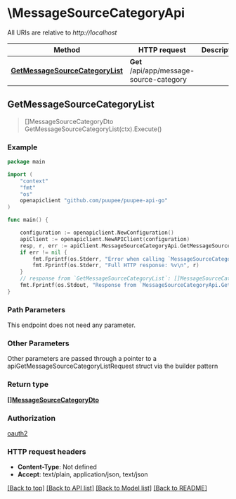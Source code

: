 # \MessageSourceCategoryApi

All URIs are relative to *http://localhost*

Method | HTTP request | Description
------------- | ------------- | -------------
[**GetMessageSourceCategoryList**](MessageSourceCategoryApi.md#GetMessageSourceCategoryList) | **Get** /api/app/message-source-category | 



## GetMessageSourceCategoryList

> []MessageSourceCategoryDto GetMessageSourceCategoryList(ctx).Execute()



### Example

```go
package main

import (
    "context"
    "fmt"
    "os"
    openapiclient "github.com/puupee/puupee-api-go"
)

func main() {

    configuration := openapiclient.NewConfiguration()
    apiClient := openapiclient.NewAPIClient(configuration)
    resp, r, err := apiClient.MessageSourceCategoryApi.GetMessageSourceCategoryList(context.Background()).Execute()
    if err != nil {
        fmt.Fprintf(os.Stderr, "Error when calling `MessageSourceCategoryApi.GetMessageSourceCategoryList``: %v\n", err)
        fmt.Fprintf(os.Stderr, "Full HTTP response: %v\n", r)
    }
    // response from `GetMessageSourceCategoryList`: []MessageSourceCategoryDto
    fmt.Fprintf(os.Stdout, "Response from `MessageSourceCategoryApi.GetMessageSourceCategoryList`: %v\n", resp)
}
```

### Path Parameters

This endpoint does not need any parameter.

### Other Parameters

Other parameters are passed through a pointer to a apiGetMessageSourceCategoryListRequest struct via the builder pattern


### Return type

[**[]MessageSourceCategoryDto**](MessageSourceCategoryDto.md)

### Authorization

[oauth2](../README.md#oauth2)

### HTTP request headers

- **Content-Type**: Not defined
- **Accept**: text/plain, application/json, text/json

[[Back to top]](#) [[Back to API list]](../README.md#documentation-for-api-endpoints)
[[Back to Model list]](../README.md#documentation-for-models)
[[Back to README]](../README.md)


